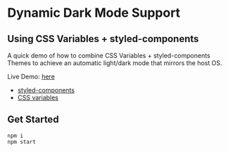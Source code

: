 # Dynamic Dark Mode Support 
## Using CSS Variables + styled-components

A quick demo of how to combine CSS Variables + styled-components Themes to achieve an automatic light/dark mode that mirrors the host OS.

Live Demo: [here](http://martp.github.io/blog-styled-plus-css-vars)

* [styled-components](https://styled-components.com)
* [CSS variables](https://developer.mozilla.org/en-US/docs/Web/CSS/Using_CSS_custom_properties)

## Get Started


```
npm i
npm start
```